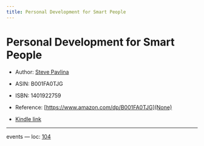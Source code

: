 ```yaml
---
title: Personal Development for Smart People
---
```

# Personal Development for Smart People

* Author: [Steve Pavlina](https://www.amazon.com/Steve-Pavlina/e/B016NJV956/ref=dp_byline_cont_ebooks_1)
* ASIN: B001FA0TJG
* ISBN: 1401922759



* Reference: [https://www.amazon.com/dp/B001FA0TJG](None)
* [Kindle link](kindle://book?action=open&asin=B001FA0TJG)


---
events — loc: [104](kindle://book?action=open&asin=B001FA0TJG&location=104)


